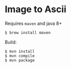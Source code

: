 # Image to Ascii

Requires `maven` and java 8+

    $ brew install maven

Build:

    $ mvn install
    $ mvn compile
    $ mvn package
